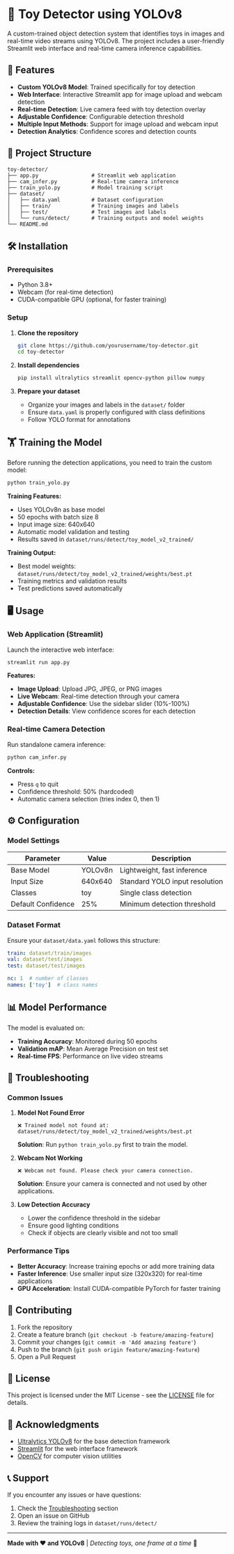 # 🎯 Toy Detector using YOLOv8

A custom-trained object detection system that identifies toys in images and real-time video streams using YOLOv8. The project includes a user-friendly Streamlit web interface and real-time camera inference capabilities.

## 🚀 Features

- **Custom YOLOv8 Model**: Trained specifically for toy detection
- **Web Interface**: Interactive Streamlit app for image upload and webcam detection
- **Real-time Detection**: Live camera feed with toy detection overlay
- **Adjustable Confidence**: Configurable detection threshold
- **Multiple Input Methods**: Support for image upload and webcam input
- **Detection Analytics**: Confidence scores and detection counts

## 📁 Project Structure

```
toy-detector/
├── app.py                 # Streamlit web application
├── cam_infer.py           # Real-time camera inference
├── train_yolo.py          # Model training script
├── dataset/
│   ├── data.yaml          # Dataset configuration
│   ├── train/             # Training images and labels
│   ├── test/              # Test images and labels
│   └── runs/detect/       # Training outputs and model weights
└── README.md
```

## 🛠️ Installation

### Prerequisites

- Python 3.8+
- Webcam (for real-time detection)
- CUDA-compatible GPU (optional, for faster training)

### Setup

1. **Clone the repository**
   ```bash
   git clone https://github.com/yourusername/toy-detector.git
   cd toy-detector
   ```

2. **Install dependencies**
   ```bash
   pip install ultralytics streamlit opencv-python pillow numpy
   ```

3. **Prepare your dataset**
   - Organize your images and labels in the `dataset/` folder
   - Ensure `data.yaml` is properly configured with class definitions
   - Follow YOLO format for annotations

## 🏋️ Training the Model

Before running the detection applications, you need to train the custom model:

```bash
python train_yolo.py
```

**Training Features:**
- Uses YOLOv8n as base model
- 50 epochs with batch size 8
- Input image size: 640x640
- Automatic model validation and testing
- Results saved in `dataset/runs/detect/toy_model_v2_trained/`

**Training Output:**
- Best model weights: `dataset/runs/detect/toy_model_v2_trained/weights/best.pt`
- Training metrics and validation results
- Test predictions saved automatically

## 🖥️ Usage

### Web Application (Streamlit)

Launch the interactive web interface:

```bash
streamlit run app.py
```

**Features:**
- **Image Upload**: Upload JPG, JPEG, or PNG images
- **Live Webcam**: Real-time detection through your camera
- **Adjustable Confidence**: Use the sidebar slider (10%-100%)
- **Detection Details**: View confidence scores for each detection

### Real-time Camera Detection

Run standalone camera inference:

```bash
python cam_infer.py
```

**Controls:**
- Press `q` to quit
- Confidence threshold: 50% (hardcoded)
- Automatic camera selection (tries index 0, then 1)

## ⚙️ Configuration

### Model Settings

| Parameter | Value | Description |
|-----------|-------|-------------|
| Base Model | YOLOv8n | Lightweight, fast inference |
| Input Size | 640x640 | Standard YOLO input resolution |
| Classes | toy | Single class detection |
| Default Confidence | 25% | Minimum detection threshold |

### Dataset Format

Ensure your `dataset/data.yaml` follows this structure:

```yaml
train: dataset/train/images
val: dataset/test/images
test: dataset/test/images

nc: 1  # number of classes
names: ['toy']  # class names
```

## 📊 Model Performance

The model is evaluated on:
- **Training Accuracy**: Monitored during 50 epochs
- **Validation mAP**: Mean Average Precision on test set
- **Real-time FPS**: Performance on live video streams

## 🔧 Troubleshooting

### Common Issues

1. **Model Not Found Error**
   ```
   ❌ Trained model not found at: dataset/runs/detect/toy_model_v2_trained/weights/best.pt
   ```
   **Solution**: Run `python train_yolo.py` first to train the model.

2. **Webcam Not Working**
   ```
   ❌ Webcam not found. Please check your camera connection.
   ```
   **Solution**: Ensure your camera is connected and not used by other applications.

3. **Low Detection Accuracy**
   - Lower the confidence threshold in the sidebar
   - Ensure good lighting conditions
   - Check if objects are clearly visible and not too small

### Performance Tips

- **Better Accuracy**: Increase training epochs or add more training data
- **Faster Inference**: Use smaller input size (320x320) for real-time applications
- **GPU Acceleration**: Install CUDA-compatible PyTorch for faster training

## 🤝 Contributing

1. Fork the repository
2. Create a feature branch (`git checkout -b feature/amazing-feature`)
3. Commit your changes (`git commit -m 'Add amazing feature'`)
4. Push to the branch (`git push origin feature/amazing-feature`)
5. Open a Pull Request

## 📝 License

This project is licensed under the MIT License - see the [LICENSE](LICENSE) file for details.

## 🙏 Acknowledgments

- [Ultralytics YOLOv8](https://github.com/ultralytics/ultralytics) for the base detection framework
- [Streamlit](https://streamlit.io/) for the web interface framework
- [OpenCV](https://opencv.org/) for computer vision utilities

## 📞 Support

If you encounter any issues or have questions:

1. Check the [Troubleshooting](#-troubleshooting) section
2. Open an issue on GitHub
3. Review the training logs in `dataset/runs/detect/`

---

**Made with ❤️ and YOLOv8** | *Detecting toys, one frame at a time* 🧸

